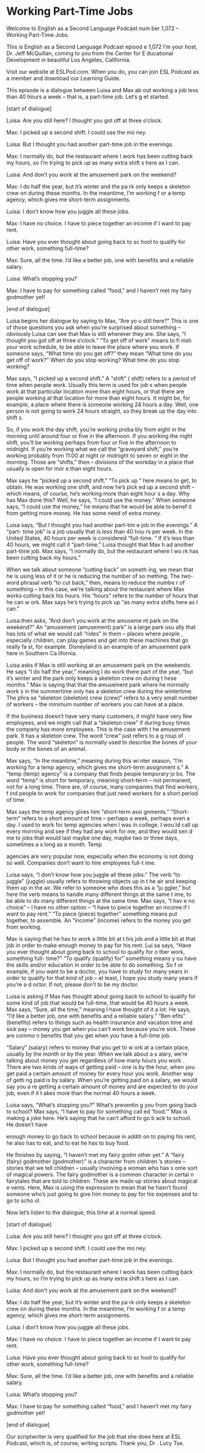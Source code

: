 # Working Part-Time Jobs

Welcome to English as a Second Language Podcast num ber 1,072 – Working Part-Time Jobs.

This is English as a Second Language Podcast episod e 1,072 I’m your host, Dr. Jeff McQuillan, coming to you from the Center for E ducational Development in beautiful Los Angeles, California.

Visit our website at ESLPod.com. When you do, you can join ESL Podcast as a member and download our Learning Guide.

This episode is a dialogue between Luisa and Max ab out working a job less than 40 hours a week – that is, a part-time job. Let’s g et started.

[start of dialogue]

Luisa: Are you still here? I thought you got off at  three o’clock.

Max: I picked up a second shift. I could use the mo ney.

Luisa: But I thought you had another part-time job in the evenings.

Max: I normally do, but the restaurant where I work  has been cutting back my hours, so I’m trying to pick up as many extra shift s here as I can.

Luisa: And don’t you work at the amusement park on the weekend?

Max: I do half the year, but it’s winter and the pa rk only keeps a skeleton crew on during these months. In the meantime, I’m working f or a temp agency, which gives me short-term assignments.

Luisa: I don’t know how you juggle all these jobs.

Max: I have no choice. I have to piece together an income if I want to pay rent.

Luisa: Have you ever thought about going back to sc hool to qualify for other work, something full-time?

Max: Sure, all the time. I’d like a better job, one  with benefits and a reliable salary.

Luisa: What’s stopping you?

Max: I have to pay for something called “food,” and  I haven’t met my fairy godmother yet!

[end of dialogue]

Luisa begins her dialogue by saying to Max, “Are yo u still here?” This is one of those questions you ask when you’re surprised about  something – obviously Luisa can see that Max is still wherever they are. She says, “I thought you got off at three o’clock.” “To get off of work” means to fi nish your work schedule, to be able to leave the place where you work. If someone says, “What time do you get off?” they mean “What time do you get off of work?”  When do you stop working? What time do you stop working?

Max says, “I picked up a second shift.” A “shift” ( shift) refers to a period of time when people work. Usually this term is used for job s when people work at that particular location more than eight hours, or that there are people working at that location for more than eight hours. It might be, for example, a place where there is someone working 24 hours a day. Well, one person  is not going to work 24 hours straight, so they break up the day into shift s.

So, if you work the day shift, you’re working proba bly from eight in the morning until around four or five in the afternoon. If you working the night shift, you’ll be working perhaps from four or five in the afternoon to midnight. If you’re working what we call the “graveyard shift,” you’re working probably from 11:00 at night or midnight to seven or eight in the morning. Those are “shifts,” then – divisions of the workday in a place that usually is open for mor e than eight hours.

Max says he “picked up a second shift.” “To pick up ” here means to get, to obtain. He was working one shift, and now he’s pick ed up a second shift – which means, of course, he’s working more than eight hour s a day. Why has Max done this? Well, he says, “I could use the money.” When someone says, “I could use the money,” he means that he would be able to benef it from getting more money. He has some need of extra money.

Luisa says, “But I thought you had another part-tim e job in the evenings.” A “part- time job” is a job usually that is less than 40 hou rs per week. In the United States, 40 hours per week is considered “full-time. ” If it’s less than 40 hours, we might call it “part-time.” Luisa thought that Max h ad another part-time job. Max says, “I normally do, but the restaurant where I wo rk has been cutting back my hours.”

 When we talk about someone “cutting back” on someth ing, we mean that he is using less of it or he is reducing the number of so mething. The two-word phrasal verb “to cut back,” then, means to reduce the numbe r of something – in this case, we’re talking about the restaurant where Max works cutting back his hours. His “hours” refers to the number of hours that he can w ork. Max says he’s trying to pick up “as many extra shifts here as I can.”

Luisa then asks, “And don’t you work at the amuseme nt park on the weekend?” An “amusement (amusement) park” is a large park usu ally that has lots of what we would call “rides” in them – places where people , especially children, can play games and get into these machines that go really fa st, for example. Disneyland is an example of an amusement park here in Southern Ca lifornia.

Luisa asks if Max is still working at an amusement park on the weekends. He says “I do half the year,” meaning I do work there part of the year, “but it’s winter and the park only keeps a skeleton crew on during t hese months.” Max is saying that that the amusement park where he normally work s in the summertime only has a skeleton crew during the wintertime. The phra se “skeleton (skeleton) crew (crew)” refers to a very small number of workers – the minimum number of workers you can have at a place.

If the business doesn’t have very many customers, it might have very few employees, and we might call that a “skeleton crew”  if during busy times the company has more employees. This is the case with t he amusement park. It has a skeleton crew. The word “crew” just refers to a g roup of people. The word “skeleton” is normally used to describe the bones of your body or the bones of an animal.

Max says, “In the meantime,” meaning during this wi nter season, “I’m working for a temp agency, which gives me short-term assignment s.” A “temp (temp) agency” is a company that finds people temporary jo bs. The word “temp” is short for temporary, meaning short-term – not permanent, not for a long time. There are, of course, many companies that find workers, f ind people to work for companies that just need workers for a short period  of time.

Max says the temp agency gives him “short-term assi gnments.” “Short-term” refers to a short amount of time – perhaps a week, perhaps even a day. I used to work for temp agencies when I was in college. I wou ld call up every morning and see if they had any work for me, and they would sen d me to jobs that would last maybe one day, maybe two or three days, sometimes a s long as a month. Temp

agencies are very popular now, especially when the economy is not doing so well. Companies don’t want to hire employees full-t ime.

Luisa says, “I don’t know how you juggle all these jobs.” The verb “to juggle” (juggle) usually refers to throwing objects up in t he air and keeping them up in the air. We refer to someone who does this as a “ju ggler,” but here the verb means to handle many different things at the same t ime, to be able to do many different things at the same time. Max says, “I hav e no choice” – I have no other option – “I have to piece together an income if I want to pay rent.” “To piece (piece) together” something means put together, to assemble. An “income” (income) refers to the money you get from working.

Max is saying that he has to work a little bit at t his job and a little bit at that job in order to make enough money to pay for his rent. Lui sa says, “Have you ever thought about going back to school to qualify for o ther work, something full- time?” “To qualify (qualify) for” something means y ou have the skills and/or education in order to be able to do something. So f or example, if you want to be a doctor, you have to study for many years in order  to qualify for that kind of job – at least, I hope you study many years if you’re a d octor. If not, please don’t to be my doctor.

Luisa is asking if Max has thought about going back  to school to qualify for some kind of job that would be full-time, that would be 40 hours a week. Max says, “Sure, all the time,” meaning I have thought of it a lot. He says, “I’d like a better job, one with benefits and a reliable salary.” “Ben efits” (benefits) refers to things such as health insurance and vacation time and sick  pay – money you get when you can’t work because you’re sick. These are commo n benefits that you get when you have a full-time job.

“Salary” (salary) refers to money that you get to w ork at a certain place, usually by the month or by the year. When we talk about a s alary, we’re talking about money you get regardless of how many hours you work . There are two kinds of ways of getting paid – one is by the hour, when you  get paid a certain amount of money for every hour you work. Another way of getti ng paid is by salary. When you’re getting paid on a salary, we would say you a re getting a certain amount of money and are expected to do your job, even if it t akes more than the normal 40 hours a week.

Luisa says, “What’s stopping you?” What’s preventin g you from going back to school? Max says, “I have to pay for something call ed ‘food.’” Max is making a joke here. He’s saying that he can’t afford to go b ack to school. He doesn’t have

enough money to go back to school because in additi on to paying his rent, he also has to eat, and to eat he has to buy food.

He finishes by saying, “I haven’t met my fairy godm other yet.” A “fairy (fairy) godmother (godmother)” is a character from children ’s stories – stories that we tell children – usually involving a woman who has s ome sort of magical powers. The fairy godmother is a common character in certai n fairytales that are told to children. These are made up stories about magical e vents. Here, Max is using the expression to mean that he hasn’t found someone  who’s just going to give him money to pay for his expenses and to go to scho ol.

Now let’s listen to the dialogue, this time at a normal speed.

[start of dialogue]

Luisa: Are you still here? I thought you got off at  three o’clock.

Max: I picked up a second shift. I could use the mo ney.

Luisa: But I thought you had another part-time job in the evenings.

Max: I normally do, but the restaurant where I work  has been cutting back my hours, so I’m trying to pick up as many extra shift s here as I can.

Luisa: And don’t you work at the amusement park on the weekend?

Max: I do half the year, but it’s winter and the pa rk only keeps a skeleton crew on during these months. In the meantime, I’m working f or a temp agency, which gives me short-term assignments.

Luisa: I don’t know how you juggle all these jobs.

Max: I have no choice. I have to piece together an income if I want to pay rent.

Luisa: Have you ever thought about going back to sc hool to qualify for other work, something full-time?

Max: Sure, all the time. I’d like a better job, one  with benefits and a reliable salary.

Luisa: What’s stopping you?

 Max: I have to pay for something called “food,” and  I haven’t met my fairy godmother yet!

[end of dialogue]

Our scriptwriter is very qualified for the job that  she does here at ESL Podcast, which is, of course, writing scripts. Thank you, Dr . Lucy Tse.



